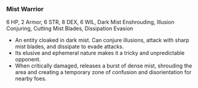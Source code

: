 ### Mist Warrior
6 HP, 2 Armor, 6 STR, 8 DEX, 6 WIL, Dark Mist Enshrouding, Illusion Conjuring, Cutting Mist Blades, Dissipation Evasion

- An entity cloaked in dark mist. Can conjure illusions, attack with sharp mist blades, and dissipate to evade attacks.
- Its elusive and ephemeral nature makes it a tricky and unpredictable opponent.
- When critically damaged, releases a burst of dense mist, shrouding the area and creating a temporary zone of confusion and disorientation for nearby foes.

